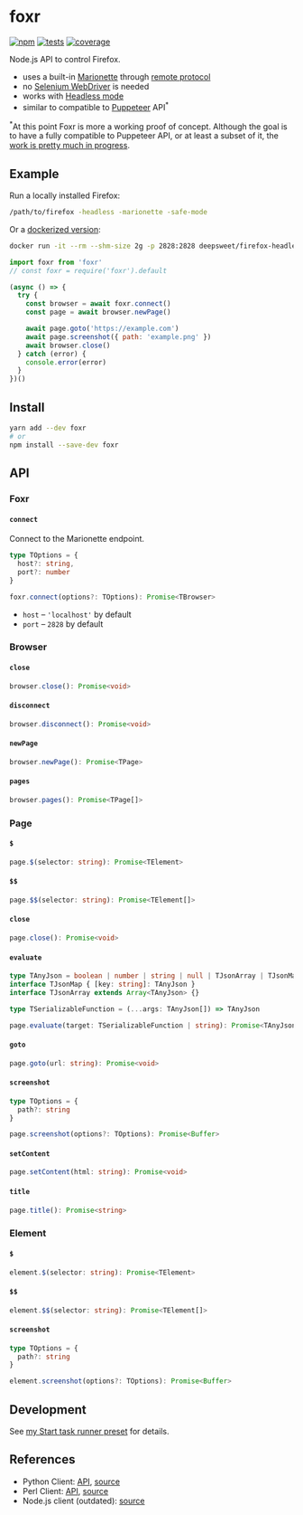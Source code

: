 # foxr

[![npm](https://img.shields.io/npm/v/foxr.svg?style=flat-square)](https://www.npmjs.com/package/foxr) [![tests](https://img.shields.io/travis/deepsweet/foxr/master.svg?label=tests&style=flat-square)](https://travis-ci.org/deepsweet/foxr) [![coverage](https://img.shields.io/codecov/c/github/deepsweet/foxr.svg?style=flat-square)](https://codecov.io/github/deepsweet/foxr)

Node.js API to control Firefox.

* uses a built-in [Marionette](https://vakila.github.io/blog/marionette-act-i-automation/) through [remote protocol](https://firefox-source-docs.mozilla.org/testing/marionette/marionette/index.html)
* no [Selenium WebDriver](https://github.com/SeleniumHQ/selenium/wiki/FirefoxDriver) is needed
* works with [Headless mode](https://developer.mozilla.org/en-US/docs/Mozilla/Firefox/Headless_mode)
* similar to compatible to [Puppeteer](https://github.com/GoogleChrome/puppeteer) API<sup>*</sup>

<sup>*</sup>At this point Foxr is more a working proof of concept. Although the goal is to have a fully compatible to Puppeteer API, or at least a subset of it, the [work is pretty much in progress](https://github.com/deepsweet/foxr/issues?q=is%3Aissue+is%3Aopen+sort%3Aupdated-desc+label%3Aenhancement).

## Example

Run a locally installed Firefox:

```sh
/path/to/firefox -headless -marionette -safe-mode
```

Or a [dockerized version](https://github.com/deepsweet/firefox-headless-remote):

```sh
docker run -it --rm --shm-size 2g -p 2828:2828 deepsweet/firefox-headless-remote:61
```

```js
import foxr from 'foxr'
// const foxr = require('foxr').default

(async () => {
  try {
    const browser = await foxr.connect()
    const page = await browser.newPage()

    await page.goto('https://example.com')
    await page.screenshot({ path: 'example.png' })
    await browser.close()
  } catch (error) {
    console.error(error)
  }
})()
```

## Install

```sh
yarn add --dev foxr
# or
npm install --save-dev foxr
```

## API

### Foxr

#### `connect`

Connect to the Marionette endpoint.

```ts
type TOptions = {
  host?: string,
  port?: number
}

foxr.connect(options?: TOptions): Promise<TBrowser>
```

* `host` – `'localhost'` by default
* `port` – `2828` by default

### Browser

#### `close`

```ts
browser.close(): Promise<void>
```

#### `disconnect`

```ts
browser.disconnect(): Promise<void>
```

#### `newPage`

```ts
browser.newPage(): Promise<TPage>
```

#### `pages`

```ts
browser.pages(): Promise<TPage[]>
```

### Page

#### `$`

```ts
page.$(selector: string): Promise<TElement>
```

#### `$$`

```ts
page.$$(selector: string): Promise<TElement[]>
```

#### `close`

```ts
page.close(): Promise<void>
```

#### `evaluate`

```ts
type TAnyJson = boolean | number | string | null | TJsonArray | TJsonMap
interface TJsonMap { [key: string]: TAnyJson }
interface TJsonArray extends Array<TAnyJson> {}

type TSerializableFunction = (...args: TAnyJson[]) => TAnyJson

page.evaluate(target: TSerializableFunction | string): Promise<TAnyJson>
```

#### `goto`

```ts
page.goto(url: string): Promise<void>
```

#### `screenshot`

```ts
type TOptions = {
  path?: string
}

page.screenshot(options?: TOptions): Promise<Buffer>
```

#### `setContent`

```ts
page.setContent(html: string): Promise<void>
```

#### `title`

```ts
page.title(): Promise<string>
```

### Element

#### `$`

```ts
element.$(selector: string): Promise<TElement>
```

#### `$$`

```ts
element.$$(selector: string): Promise<TElement[]>
```

#### `screenshot`

```ts
type TOptions = {
  path?: string
}

element.screenshot(options?: TOptions): Promise<Buffer>
```

## Development

See [my Start task runner preset](https://github.com/deepsweet/_/tree/master/packages/start-preset-node-ts-lib) for details.

## References

* Python Client: [API](https://marionette-client.readthedocs.io/en/latest/reference.html), [source](https://searchfox.org/mozilla-central/source/testing/marionette/client/)
* Perl Client: [API](https://metacpan.org/pod/Firefox::Marionette), [source](https://metacpan.org/source/DDICK/Firefox-Marionette-0.57/lib/Firefox)
* Node.js client (outdated): [source](https://github.com/mozilla-b2g/gaia/tree/master/tests/jsmarionette/client)
